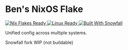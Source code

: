 # Ben's NixOS Flake

<a href="https://nixos.wiki/wiki/Flakes" target="_blank">
	<img alt="Nix Flakes Ready" src="https://img.shields.io/static/v1?logo=nixos&logoColor=d8dee9&label=Nix%20Flakes&labelColor=5e81ac&message=Ready&color=d8dee9&style=for-the-badge">
</a>
<a href="https://nixos.org" target="_blank">
	<img alt="Linux Ready" src="https://img.shields.io/static/v1?logo=linux&logoColor=d8dee9&label=Linux&labelColor=5e81ac&message=Ready&color=d8dee9&style=for-the-badge">
</a>
<a href="https://github.com/snowfallorg/lib" target="_blank">
	<img alt="Built With Snowfall" src="https://img.shields.io/static/v1?logoColor=d8dee9&label=Built%20With&labelColor=5e81ac&message=Snowfall&color=d8dee9&style=for-the-badge">
</a>

Unified config across multiple systems.

Snowfall fork WIP (not buildable)
